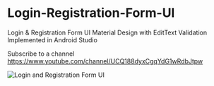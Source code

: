 # Login-Registration-Form-UI
Login &amp; Registration Form UI Material Design with EditText Validation Implemented in Android Studio


Subscribe to a channel
https://www.youtube.com/channel/UCQ188dyxCgqYdG1wRdbJtpw

![Login and Registration Form UI](https://user-images.githubusercontent.com/71060268/93012877-4dbdd080-f5c1-11ea-8c20-99e4864e9908.png)
